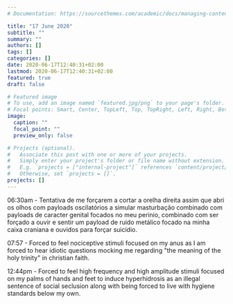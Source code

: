 ```yaml
---
# Documentation: https://sourcethemes.com/academic/docs/managing-content/

title: "17 June 2020"
subtitle: ""
summary: ""
authors: []
tags: []
categories: []
date: 2020-06-17T12:40:31+02:00
lastmod: 2020-06-17T12:40:31+02:00
featured: true
draft: false

# Featured image
# To use, add an image named `featured.jpg/png` to your page's folder.
# Focal points: Smart, Center, TopLeft, Top, TopRight, Left, Right, BottomLeft, Bottom, BottomRight.
image:
  caption: ""
  focal_point: ""
  preview_only: false

# Projects (optional).
#   Associate this post with one or more of your projects.
#   Simply enter your project's folder or file name without extension.
#   E.g. `projects = ["internal-project"]` references `content/project/deep-learning/index.md`.
#   Otherwise, set `projects = []`.
projects: []
---
```


06:30am - Tentativa de me forçarem a cortar a orelha direita assim que abri os olhos com payloads oscilatórios a simular masturbação combinado com payloads de caracter genital focados no meu perinio, combinado com ser forçado a ouvir e sentir um payload de ruido metálico focado na minha caixa craniana e ouvidos para forçar suicidio.

07:57 - Forced to feel nociceptive stimuli focused on my anus as I am forced to hear idiotic questions mocking me regarding "the meaning of the holy trinity" in christian faith.

12:44pm - Forced to feel high frequency and high amplitude stimuli focused on my palms of hands and feet to induce hyperhidrosis as an illegal sentence of social seclusion along with being forced to live with hygiene standards below my own.

